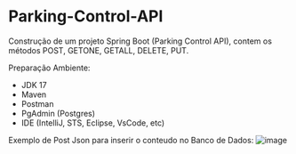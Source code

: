 # Parking-Control-API
Construção de um projeto Spring Boot (Parking Control API), contem os métodos POST, GETONE, GETALL, DELETE, PUT.

Preparação Ambiente:
- JDK 17
- Maven
- Postman 
- PgAdmin (Postgres)
- IDE (IntelliJ, STS, Eclipse, VsCode, etc)

Exemplo de Post Json para inserir o conteudo no Banco de Dados:
![image](https://github.com/Gaells/Parking-Control-API/assets/105751499/d29f4641-1568-4be4-ae81-3ee3c680809d)
